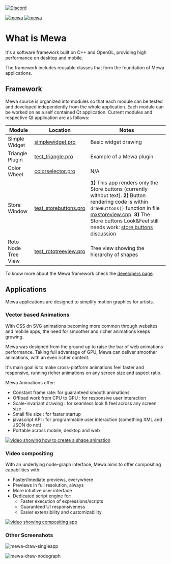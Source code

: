 
[![Discord](https://img.shields.io/discord/827792740359340103)](https://disboard.org/server/827792740359340103)

[![mewa](https://snapcraft.io/mewa/badge.svg)](https://snapcraft.io/mewa)
[![mewa](https://snapcraft.io/mewa/trending.svg?name=0)](https://snapcraft.io/mewa)

# What is Mewa

It's a software framework built on C++ and OpenGL, providing high performance on desktop and mobile. 

The framework includes reusable classes that form the foundation of Mewa applications.

## Framework

Mewa source is organized into modules so that each module can be tested and developed independently from the whole application.
Each module can be worked on as a self contained Qt application. Current modules and respective Qt application are as follows:

| Module | Location | Notes |
|--------|----------| ----- |
| Simple Widget | [simplewidget.pro](solutions/simplewidget/simplewidget.pro) | Basic widget drawing |
| Triangle Plugin | [test_triangle.pro](solutions/triangleplugin/test_triangle/test_triangle.pro) | Example of a Mewa plugin |
| Color Wheel | [colorselector.pro](src/renderer/opengl/colorwheelprogram/test_colorwheel/colorselector.pro) | N/A |
| Store Window | [test_storebuttons.pro](solutions/storewindow/test_storebuttons/test_storebuttons.pro) | **1)** This app renders only the Store buttons (currently without text). **2)** Button rendering code is within `drawButtons()` function in file [mxstoreview.cpp](solutions/storewindow/mxstoreview.cpp). **3)** The Store buttons Look&Feel still needs work: [store buttons discussion](https://github.com/Mewatools/mewa-artwork/discussions/5) |
| Roto Node Tree View | [test_rototreeview.pro](solutions/rotonode/test_rototreeview/test_rototreeview.pro) | Tree view showing the hierarchy of shapes |

To know more about the Mewa framework check the [developers page](https://mewatools.github.io/mewa/).


## Applications

Mewa applications are designed to simplify motion graphics for artists.

### Vector based Animations

With CSS dn SVG animations becoming more common through websites and mobile apps, the need for smoother and richer animations keeps growing.

Mewa was designed from the ground up to raise the bar of web animations performance. Taking full advantage of GPU, Mewa can deliver smoother animations, with an even richer content.

It's main goal is to make cross-platform animations feel faster and responsive, running richer animations on any screen size and aspect ratio.

Mewa Animations offer:
- Constant frame rate: for guaranteed smooth animations
- Offload work from CPU to GPU : for responsive user interaction
- Scale-invariant drawing : for seamless look & feel across any screen size
- Small file size : for faster startup
- javascript API : for programmable user interaction (something XML and JSON do not)
- Portable across mobile, desktop and web

[![video showing how to create a shape animation](https://img.youtube.com/vi/PUa01c3YIYY/0.jpg)](https://www.youtube.com/watch?v=PUa01c3YIYY)

### Video compositing

With an underlying node-graph interface, Mewa aims to offer compositing capabilities with:

- Faster/Imediate previews, everywhere
- Previews in full resolution, always
- More intuitive user interface
- Dedicated script engine for:
  - Faster execution of expressions/scripts
  - Guaranteed UI responsiveness
  - Easier extensibility and customizability

[![video showing compositing app](https://img.youtube.com/vi/re_owHkXqW0/1.jpg)](https://www.youtube.com/watch?v=re_owHkXqW0)

### Other Screenshots

![mewa-draw-singleapp](https://user-images.githubusercontent.com/8775959/189542488-ed60a32b-fcdf-473b-b77b-3ac0d48d7a4d.png)

![mewa-draw-nodegraph](https://user-images.githubusercontent.com/8775959/189543145-f6ebf97f-510e-41a7-b9e7-daa0a0cb4c3a.png)


